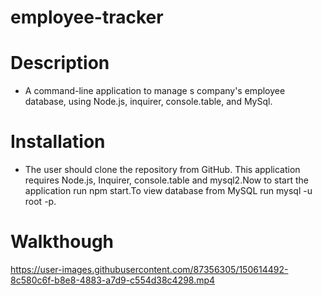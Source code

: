 # employee-tracker
# Description
* A command-line application to manage s company's employee database, using Node.js, inquirer, console.table, and MySql.
# Installation
* The user should clone the repository from GitHub. This application requires Node.js, Inquirer, console.table and mysql2.Now to start the application run npm start.To view database from MySQL run mysql -u root -p.
# Walkthough




https://user-images.githubusercontent.com/87356305/150614492-8c580c6f-b8e8-4883-a7d9-c554d38c4298.mp4

